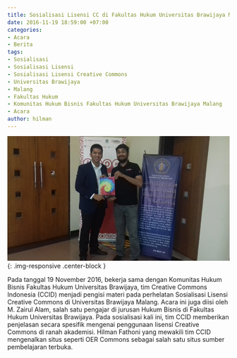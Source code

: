 ```yaml
---
title: Sosialisasi Lisensi CC di Fakultas Hukum Universitas Brawijaya Malang
date: 2016-11-19 18:59:00 +07:00
categories:
- Acara
- Berita
tags:
- Sosialisasi
- Sosialisasi Lisensi
- Sosialisasi Lisensi Creative Commons
- Universitas Brawijaya
- Malang
- Fakultas Hukum
- Komunitas Hukum Bisnis Fakultas Hukum Universitas Brawijaya Malang
- Acara
author: hilman
---
```


![Sosialisasi_Lisensi_CC_di_Universitas_Brawijaya_Malang_CCID_19112016.jpg](/uploads/Sosialisasi_Lisensi_CC_di_Universitas_Brawijaya_Malang_CCID_19112016.jpg){: .img-responsive .center-block }

Pada tanggal 19 November 2016, bekerja sama dengan Komunitas Hukum Bisnis Fakultas Hukum Universitas Brawijaya, tim Creative Commons Indonesia (CCID) menjadi pengisi materi pada perhelatan Sosialisasi Lisensi Creative Commons di Universitas Brawijaya Malang. Acara ini juga diisi oleh M. Zairul Alam, salah satu pengajar di jurusan Hukum Bisnis di Fakultas Hukum Universitas Brawijaya. Pada sosialisasi kali ini, tim CCID memberikan penjelasan secara spesifik mengenai penggunaan lisensi Creative Commons di ranah akademisi. Hilman Fathoni yang mewakili tim CCID mengenalkan situs seperti OER Commons sebagai salah satu situs sumber pembelajaran terbuka. 